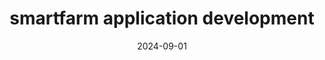 ---
title: smartfarm application development
summary: 

  Remote Control App using Flutter
  UI/UX Provides a user interface for controlling the robot and monitoring real-time status
  Real-time Data Communication The app receives status updates and analysis results from the robot
  Control Features Allows users to manually move the robot and issue pesticide spraying commands

tags:
  - SF
date: 2024-09-01
external_link: http://github.com
---